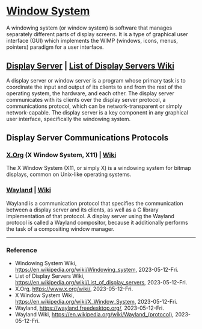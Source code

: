 # [Window System](https://en.wikipedia.org/wiki/Windowing_system)

A windowing system (or window system) is software that manages separately different parts of display screens. It is a type of graphical user interface (GUI) which implements the WIMP (windows, icons, menus, pointers) paradigm for a user interface.

## [Display Server](https://en.wikipedia.org/wiki/Windowing_system#Display_server) | [List of Display Servers Wiki](https://en.wikipedia.org/wiki/List_of_display_servers)

A display server or window server is a program whose primary task is to coordinate the input and output of its clients to and from the rest of the operating system, the hardware, and each other. The display server communicates with its clients over the display server protocol, a communications protocol, which can be network-transparent or simply network-capable. The display server is a key component in any graphical user interface, specifically the windowing system.

## Display Server Communications Protocols

### [X.Org](https://www.x.org/wiki/) (X Window System, X11) | [Wiki](https://en.wikipedia.org/wiki/X_Window_System)

The X Window System (X11, or simply X) is a windowing system for bitmap displays, common on Unix-like operating systems.

### [Wayland](https://wayland.freedesktop.org/) | [Wiki](https://en.wikipedia.org/wiki/Wayland_(protocol))

Wayland is a communication protocol that specifies the communication between a display server and its clients, as well as a C library implementation of that protocol. A display server using the Wayland protocol is called a Wayland compositor, because it additionally performs the task of a compositing window manager.

---

### Reference
- Windowing System Wiki, https://en.wikipedia.org/wiki/Windowing_system, 2023-05-12-Fri.
- List of Display Servers Wiki, https://en.wikipedia.org/wiki/List_of_display_servers, 2023-05-12-Fri.
- X.Org, https://www.x.org/wiki/, 2023-05-12-Fri.
- X Window System Wiki, https://en.wikipedia.org/wiki/X_Window_System, 2023-05-12-Fri.
- Wayland, https://wayland.freedesktop.org/, 2023-05-12-Fri.
- Wayland Wiki, https://en.wikipedia.org/wiki/Wayland_(protocol), 2023-05-12-Fri.
